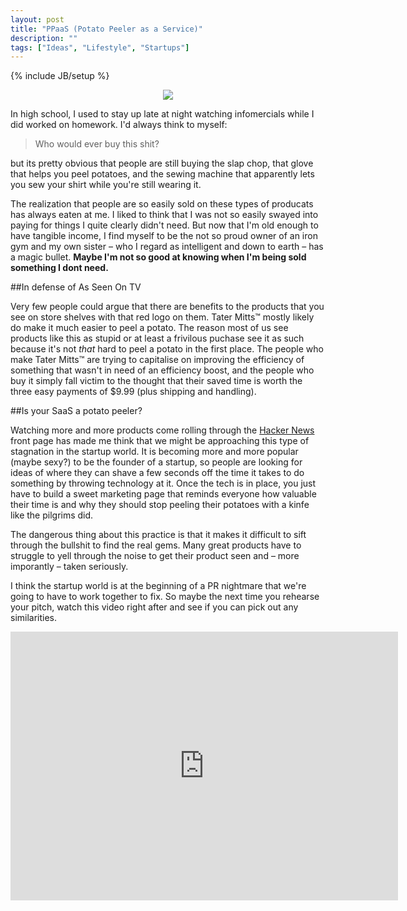 ```yaml
---
layout: post
title: "PPaaS (Potato Peeler as a Service)"
description: ""
tags: ["Ideas", "Lifestyle", "Startups"]
---
```

{% include JB/setup %}

<center>
<img src="http://upload.wikimedia.org/wikipedia/commons/thumb/f/f6/As_seen_on_TV.svg/220px-As_seen_on_TV.svg.png">
</center>

In high school, I used to stay up late at night watching infomercials while I 
did worked on homework. I'd always think to myself:

> Who would ever buy this shit?

but its pretty obvious that people are still buying the slap chop, that glove that
helps you peel potatoes, and the sewing machine that apparently lets you sew 
your shirt while you're still wearing it. 

The realization that people are so easily sold on these types of producats has always 
eaten at me. I liked to think that I was not so easily swayed into paying for things 
I quite clearly didn't need. But now that I'm old enough to have tangible income,
I find myself to be the not so proud owner of an iron gym and my own sister &#8211; who
I regard as intelligent and down to earth &#8211; has a magic bullet. **Maybe I'm not so 
good at knowing when I'm being sold something I dont need.**

##In defense of As Seen On TV

Very few people could argue that there are benefits to the products that you see 
on store shelves with that red logo on them. Tater Mitts&#8482; mostly likely
do make it much easier to peel a potato. The reason most of us see products like 
this as stupid or at least a frivilous puchase see it as such because it's not
*that* hard to peel a potato in the first place. The people who make Tater Mitts&#8482;
are trying to capitalise on improving the efficiency of something that wasn't 
in need of an efficiency boost, and the people who buy it simply fall victim 
to the thought that their saved time is worth the three easy payments of $9.99 
(plus shipping and handling).

##Is your SaaS a potato peeler?

Watching more and more products come rolling through the [Hacker News](http://news.ycombinator.com) 
front page has made me think that we might be approaching this type of stagnation in the 
startup world. It is becoming more and more popular (maybe sexy?) to be the founder of
a startup, so people are looking for ideas of where they can shave a few seconds off 
the time it takes to do something by throwing technology at it. Once the tech is in place,
you just have to build a sweet marketing page that reminds everyone how valuable their time is and
why they should stop peeling their potatoes with a kinfe like the pilgrims did.

The dangerous thing about this practice is that it makes it difficult to sift through the 
bullshit to find the real gems. Many great products have to struggle to yell through the noise
to get their product seen and &#8211; more imporantly &#8211; taken seriously. 

I think the startup world is at the beginning of a PR nightmare that we're going to have to 
work together to fix. So maybe the next time you rehearse your pitch, watch this video 
right after and see if you can pick out any similarities.

<iframe width="620" height="430" src="http://www.youtube.com/embed/JpqiyFPdHZ4" frameborder="0" allowfullscreen="">
</iframe>
